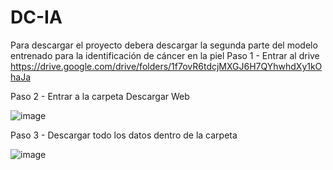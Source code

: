 # DC-IA
Para descargar el proyecto debera descargar la segunda parte del modelo entrenado para la identificación de cáncer en la piel
Paso 1 - Entrar al drive
https://drive.google.com/drive/folders/1f7ovR6tdcjMXGJ6H7QYhwhdXy1kOhaJa

Paso 2 - Entrar a la carpeta Descargar Web 

![image](https://github.com/K-834/DC-IA/assets/84693877/6b3f92a6-fb9a-40ca-b807-1e4419bf9d21)

Paso 3 - Descargar todo los datos dentro de la carpeta 

![image](https://github.com/K-834/DC-IA/assets/84693877/1c1f75d2-d061-41d7-9578-b8dfec9335cc)
